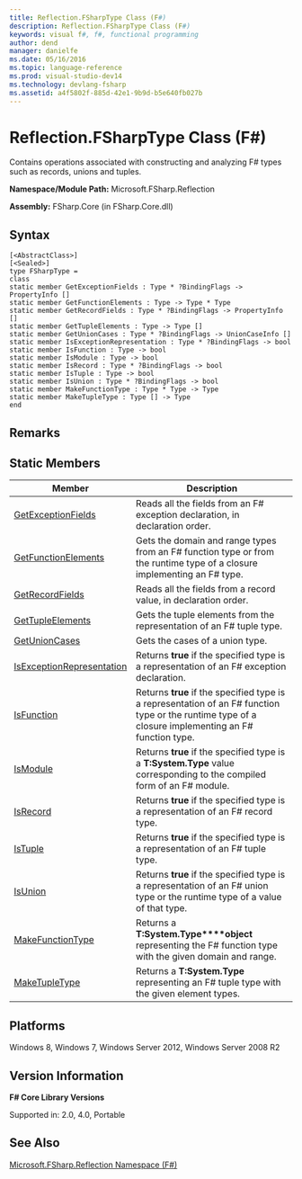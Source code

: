 ```yaml
---
title: Reflection.FSharpType Class (F#)
description: Reflection.FSharpType Class (F#)
keywords: visual f#, f#, functional programming
author: dend
manager: danielfe
ms.date: 05/16/2016
ms.topic: language-reference
ms.prod: visual-studio-dev14
ms.technology: devlang-fsharp
ms.assetid: a4f5802f-885d-42e1-9b9d-b5e640fb027b 
---
```


# Reflection.FSharpType Class (F#)

Contains operations associated with constructing and analyzing F# types such as records, unions and tuples.

**Namespace/Module Path:** Microsoft.FSharp.Reflection

**Assembly:** FSharp.Core (in FSharp.Core.dll)


## Syntax

```
[<AbstractClass>]
[<Sealed>]
type FSharpType =
class
static member GetExceptionFields : Type * ?BindingFlags -> PropertyInfo []
static member GetFunctionElements : Type -> Type * Type
static member GetRecordFields : Type * ?BindingFlags -> PropertyInfo []
static member GetTupleElements : Type -> Type []
static member GetUnionCases : Type * ?BindingFlags -> UnionCaseInfo []
static member IsExceptionRepresentation : Type * ?BindingFlags -> bool
static member IsFunction : Type -> bool
static member IsModule : Type -> bool
static member IsRecord : Type * ?BindingFlags -> bool
static member IsTuple : Type -> bool
static member IsUnion : Type * ?BindingFlags -> bool
static member MakeFunctionType : Type * Type -> Type
static member MakeTupleType : Type [] -> Type
end
```

## Remarks

## Static Members


|Member|Description|
|------|-----------|
|[GetExceptionFields](https://msdn.microsoft.com/library/7fb355e6-b345-4c7d-bea0-9af302f60148)|Reads all the fields from an F# exception declaration, in declaration order.|
|[GetFunctionElements](https://msdn.microsoft.com/library/8d1f4508-a36c-4486-93b8-94ec6d2a0df7)|Gets the domain and range types from an F# function type or from the runtime type of a closure implementing an F# type.|
|[GetRecordFields](https://msdn.microsoft.com/library/266635db-ea29-481f-9cb7-b7f72b754497)|Reads all the fields from a record value, in declaration order.|
|[GetTupleElements](https://msdn.microsoft.com/library/a7199975-b4cc-45d4-9ec1-d7f450baa04b)|Gets the tuple elements from the representation of an F# tuple type.|
|[GetUnionCases](https://msdn.microsoft.com/library/a1d0f854-48ac-4e61-a80b-2db11d7d2c1a)|Gets the cases of a union type.|
|[IsExceptionRepresentation](https://msdn.microsoft.com/library/6ca9be2b-2f54-40b4-90a0-3c5dc623f116)|Returns **true** if the specified type is a representation of an F# exception declaration.|
|[IsFunction](https://msdn.microsoft.com/library/98a858ba-7be9-4e2f-924e-5c876272a6a7)|Returns **true** if the specified type is a representation of an F# function type or the runtime type of a closure implementing an F# function type.|
|[IsModule](https://msdn.microsoft.com/library/77f65dd3-3111-4f59-8ab6-c028bc1c47e7)|Returns **true** if the specified type is a **T:System.Type** value corresponding to the compiled form of an F# module.|
|[IsRecord](https://msdn.microsoft.com/library/bb3b2a3b-51b5-4a8b-82fe-d61282becead)|Returns **true** if the specified type is a representation of an F# record type.|
|[IsTuple](https://msdn.microsoft.com/library/dc627b14-e1a6-4ac8-b0d2-25e9984f87b7)|Returns **true** if the specified type is a representation of an F# tuple type.|
|[IsUnion](https://msdn.microsoft.com/library/529743e4-c456-429f-934f-ab8610166abb)|Returns **true** if the specified type is a representation of an F# union type or the runtime type of a value of that type.|
|[MakeFunctionType](https://msdn.microsoft.com/library/568814c9-1099-439d-abd1-de4a0b923476)|Returns a **T:System.Type****object** representing the F# function type with the given domain and range.|
|[MakeTupleType](https://msdn.microsoft.com/library/d6ed5a4f-390f-425d-8a21-66271782c417)|Returns a **T:System.Type** representing an F# tuple type with the given element types.|

## Platforms
Windows 8, Windows 7, Windows Server 2012, Windows Server 2008 R2


## Version Information
**F# Core Library Versions**

Supported in: 2.0, 4.0, Portable




## See Also
[Microsoft.FSharp.Reflection Namespace &#40;F&#35;&#41;](Microsoft.FSharp.Reflection-Namespace-%5BFSharp%5D.md)

